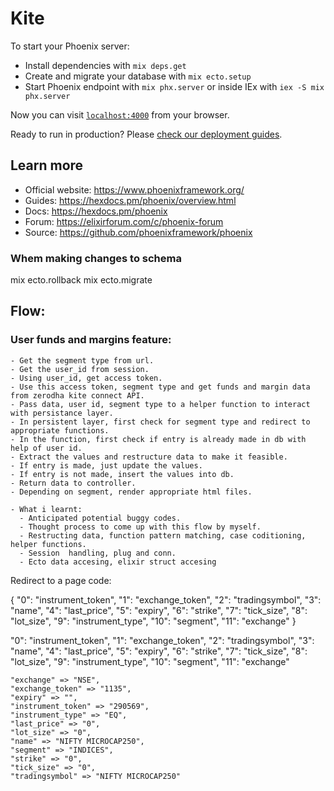 # Kite

To start your Phoenix server:

  * Install dependencies with `mix deps.get`
  * Create and migrate your database with `mix ecto.setup`
  * Start Phoenix endpoint with `mix phx.server` or inside IEx with `iex -S mix phx.server`

Now you can visit [`localhost:4000`](http://localhost:4000) from your browser.

Ready to run in production? Please [check our deployment guides](https://hexdocs.pm/phoenix/deployment.html).

## Learn more

  * Official website: https://www.phoenixframework.org/
  * Guides: https://hexdocs.pm/phoenix/overview.html
  * Docs: https://hexdocs.pm/phoenix
  * Forum: https://elixirforum.com/c/phoenix-forum
  * Source: https://github.com/phoenixframework/phoenix

### Whem making changes to schema
mix ecto.rollback
mix ecto.migrate


## Flow:

  ### User funds and margins feature:
    - Get the segment type from url.
    - Get the user_id from session.
    - Using user_id, get access token.
    - Use this access token, segment type and get funds and margin data from zerodha kite connect API.
    - Pass data, user id, segment type to a helper function to interact with persistance layer.
    - In persistent layer, first check for segment type and redirect to appropriate functions.
    - In the function, first check if entry is already made in db with help of user id.
    - Extract the values and restructure data to make it feasible.
    - If entry is made, just update the values.
    - If entry is not made, insert the values into db.
    - Return data to controller.
    - Depending on segment, render appropriate html files.
      
    - What i learnt:
      - Anticipated potential buggy codes.
      - Thought process to come up with this flow by myself.
      - Restructing data, function pattern matching, case coditioning, helper functions.
      - Session  handling, plug and conn.
      - Ecto data accesing, elixir struct accesing



Redirect to a page code: 
  <!-- def home_page(conn, params \\ %{}) do
    redirect(conn, to: Routes.page_path(conn, :index))
  end

  def index(conn, params) do
    render(conn, "home_page.html",
      conn: conn,
      page_title: "DhanLAP - Get Instant loan against mutual funds"
    )
  end -->

{
  "0": "instrument_token",
  "1": "exchange_token",
  "2": "tradingsymbol",
  "3": "name",
  "4": "last_price",
  "5": "expiry",
  "6": "strike",
  "7": "tick_size",
  "8": "lot_size",
  "9": "instrument_type",
  "10": "segment",
  "11": "exchange"
}

"0": "instrument_token",
"1": "exchange_token",
"2": "tradingsymbol",
"3": "name",
"4": "last_price",
"5": "expiry",
"6": "strike",
"7": "tick_size",
"8": "lot_size",
"9": "instrument_type",
"10": "segment",
"11": "exchange"

    "exchange" => "NSE",
    "exchange_token" => "1135",
    "expiry" => "",
    "instrument_token" => "290569",
    "instrument_type" => "EQ",
    "last_price" => "0",
    "lot_size" => "0",
    "name" => "NIFTY MICROCAP250",
    "segment" => "INDICES",
    "strike" => "0",
    "tick_size" => "0",
    "tradingsymbol" => "NIFTY MICROCAP250"
    